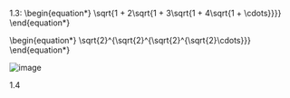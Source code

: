 1.3:
\begin{equation*}
\sqrt{1 + 2\sqrt{1 + 3\sqrt{1 + 4\sqrt{1 + \cdots}}}}
\end{equation*}

\begin{equation*}
\sqrt{2}^{\sqrt{2}^{\sqrt{2}^{\sqrt{2}\cdots}}}
\end{equation*}

![image](https://user-images.githubusercontent.com/84922621/151596163-d31c9131-5dd6-425e-9cde-38cecd33323d.png)

1.4
